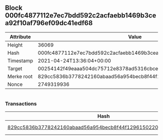## Block 000fc4877112e7ec7bdd592c2acfaebb1469b3cea92f10af796ef09dc41edf68

Attribute | Value
--- | ---
Height | 36069
Hash | 000fc4877112e7ec7bdd592c2acfaebb1469b3cea92f10af796ef09dc41edf68
Timestamp | 2021-04-24T13:36:04+00:00
Target | 00254142f49eaaa504dc75712e8378ad5316cbcead634704b3734b6271167cc4
Merke root | 829cc5836b3778242160abaad56a954becb8f44f12961502202ecf0e084332d9
Nonce | 2749319936

```

```

### Transactions

Hash | Amount
--- | ---
[829cc5836b3778242160abaad56a954becb8f44f12961502202ecf0e084332d9](829cc5836b3778242160abaad56a954becb8f44f12961502202ecf0e084332d9.md) | 10.00000000 SKEPTI 
